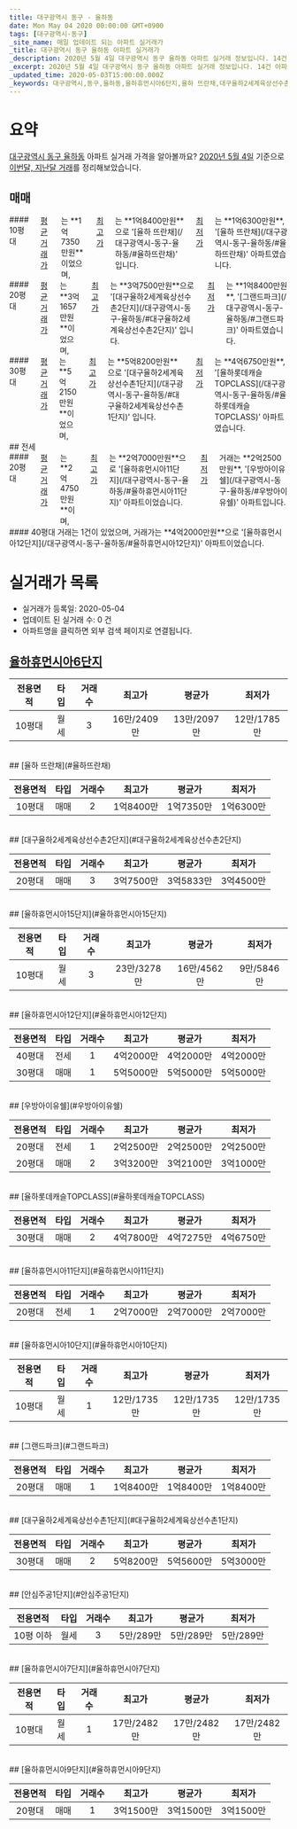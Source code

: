 ```yaml
---
title: 대구광역시 동구 - 율하동
date: Mon May 04 2020 00:00:00 GMT+0900
tags: [대구광역시-동구]
_site_name: 매일 업데이트 되는 아파트 실거래가
_title: 대구광역시 동구 율하동 아파트 실거래가
_description: 2020년 5월 4일 대구광역시 동구 율하동 아파트 실거래 정보입니다. 14건 아파트 정보가 있습니다.
_excerpt: 2020년 5월 4일 대구광역시 동구 율하동 아파트 실거래 정보입니다. 14건 아파트 정보가 있습니다.
_updated_time: 2020-05-03T15:00:00.000Z
_keywords: 대구광역시,동구,율하동,율하휴먼시아6단지,율하 뜨란채,대구율하2세계육상선수촌2단지,율하휴먼시아15단지,율하휴먼시아12단지,우방아이유쉘,율하롯데캐슬TOPCLASS,율하휴먼시아11단지,율하휴먼시아10단지,그랜드파크,대구율하2세계육상선수촌1단지,안심주공1단지,율하휴먼시아7단지,율하휴먼시아9단지
---
```





# 요약
<ins>대구광역시 동구 율하동</ins> 아파트 실거래 가격을 알아볼까요? <ins>2020년 5월 4일</ins> 기준으로 <ins>이번달, 지난달 거래</ins>를 정리해보았습니다.

## 매매
<div class="container">
<div class="six columns" markdown="1">
#### 10평대
<ins>평균 거래가</ins>는 **1억7350만원**이었으며, <ins>최고가</ins>는 **1억8400만원**으로 '[율하 뜨란채](/대구광역시-동구-율하동/#율하뜨란채)' 입니다. <ins>최저가</ins>는 **1억6300만원**, '[율하 뜨란채](/대구광역시-동구-율하동/#율하뜨란채)' 아파트였습니다.
</div>
<div class="six columns" markdown="1">
#### 20평대
<ins>평균 거래가</ins>는 **3억1657만원**이었으며, <ins>최고가</ins>는 **3억7500만원**으로 '[대구율하2세계육상선수촌2단지](/대구광역시-동구-율하동/#대구율하2세계육상선수촌2단지)' 입니다. <ins>최저가</ins>는 **1억8400만원**, '[그랜드파크](/대구광역시-동구-율하동/#그랜드파크)' 아파트였습니다.
</div>
</div>
<div class="container">
<div class="twelve columns" markdown="1">
#### 30평대
<ins>평균 거래가</ins>는 **5억2150만원**이었으며, <ins>최고가</ins>는 **5억8200만원**으로 '[대구율하2세계육상선수촌1단지](/대구광역시-동구-율하동/#대구율하2세계육상선수촌1단지)' 입니다. <ins>최저가</ins>는 **4억6750만원**, '[율하롯데캐슬TOPCLASS](/대구광역시-동구-율하동/#율하롯데캐슬TOPCLASS)' 아파트였습니다.
</div>
</div>
## 전세
<div class="container">
<div class="six columns" markdown="1">
#### 20평대
<ins>평균 거래가</ins>는 **2억4750만원**이며, <ins>최고가</ins>는 **2억7000만원**으로 '[율하휴먼시아11단지](/대구광역시-동구-율하동/#율하휴먼시아11단지)' 아파트이었습니다. <ins>최저가</ins> 거래는 **2억2500만원**, '[우방아이유쉘](/대구광역시-동구-율하동/#우방아이유쉘)' 아파트입니다.
</div>
<div class="six columns" markdown="1">
#### 40평대
거래는 1건이 있었으며, 거래가는 **4억2000만원**으로 '[율하휴먼시아12단지](/대구광역시-동구-율하동/#율하휴먼시아12단지)' 아파트이었습니다.
</div>
</div>



# 실거래가 목록
- 실거래가 등록일: 2020-05-04
- 업데이트 된 실거래 수: 0 건
- 아파트명을 클릭하면 외부 검색 페이지로 연결됩니다.

## [율하휴먼시아6단지](#율하휴먼시아6단지)

|전용면적|타입|거래수|최고가|평균가|최저가|
|:---:|:---:|:---:|:---:|:---:|:---:|
|10평대|<span class="deal-type-3">월세</span>|3|16만/2409만|13만/2097만|12만/1785만|

<br/>
## [율하 뜨란채](#율하뜨란채)

|전용면적|타입|거래수|최고가|평균가|최저가|
|:---:|:---:|:---:|:---:|:---:|:---:|
|10평대|<span class="deal-type-1">매매</span>|2|1억8400만|1억7350만|1억6300만|

<br/>
## [대구율하2세계육상선수촌2단지](#대구율하2세계육상선수촌2단지)

|전용면적|타입|거래수|최고가|평균가|최저가|
|:---:|:---:|:---:|:---:|:---:|:---:|
|20평대|<span class="deal-type-1">매매</span>|3|3억7500만|3억5833만|3억4500만|

<br/>
## [율하휴먼시아15단지](#율하휴먼시아15단지)

|전용면적|타입|거래수|최고가|평균가|최저가|
|:---:|:---:|:---:|:---:|:---:|:---:|
|10평대|<span class="deal-type-3">월세</span>|3|23만/3278만|16만/4562만|9만/5846만|

<br/>
## [율하휴먼시아12단지](#율하휴먼시아12단지)

|전용면적|타입|거래수|최고가|평균가|최저가|
|:---:|:---:|:---:|:---:|:---:|:---:|
|40평대|<span class="deal-type-2">전세</span>|1|4억2000만|4억2000만|4억2000만|
|30평대|<span class="deal-type-1">매매</span>|1|5억5000만|5억5000만|5억5000만|

<br/>
## [우방아이유쉘](#우방아이유쉘)

|전용면적|타입|거래수|최고가|평균가|최저가|
|:---:|:---:|:---:|:---:|:---:|:---:|
|20평대|<span class="deal-type-2">전세</span>|1|2억2500만|2억2500만|2억2500만|
|20평대|<span class="deal-type-1">매매</span>|2|3억3200만|3억2100만|3억1000만|

<br/>
## [율하롯데캐슬TOPCLASS](#율하롯데캐슬TOPCLASS)

|전용면적|타입|거래수|최고가|평균가|최저가|
|:---:|:---:|:---:|:---:|:---:|:---:|
|30평대|<span class="deal-type-1">매매</span>|2|4억7800만|4억7275만|4억6750만|

<br/>
## [율하휴먼시아11단지](#율하휴먼시아11단지)

|전용면적|타입|거래수|최고가|평균가|최저가|
|:---:|:---:|:---:|:---:|:---:|:---:|
|20평대|<span class="deal-type-2">전세</span>|1|2억7000만|2억7000만|2억7000만|

<br/>
## [율하휴먼시아10단지](#율하휴먼시아10단지)

|전용면적|타입|거래수|최고가|평균가|최저가|
|:---:|:---:|:---:|:---:|:---:|:---:|
|10평대|<span class="deal-type-3">월세</span>|1|12만/1735만|12만/1735만|12만/1735만|

<br/>
## [그랜드파크](#그랜드파크)

|전용면적|타입|거래수|최고가|평균가|최저가|
|:---:|:---:|:---:|:---:|:---:|:---:|
|20평대|<span class="deal-type-1">매매</span>|1|1억8400만|1억8400만|1억8400만|

<br/>
## [대구율하2세계육상선수촌1단지](#대구율하2세계육상선수촌1단지)

|전용면적|타입|거래수|최고가|평균가|최저가|
|:---:|:---:|:---:|:---:|:---:|:---:|
|30평대|<span class="deal-type-1">매매</span>|2|5억8200만|5억5600만|5억3000만|

<br/>
## [안심주공1단지](#안심주공1단지)

|전용면적|타입|거래수|최고가|평균가|최저가|
|:---:|:---:|:---:|:---:|:---:|:---:|
|10평 이하|<span class="deal-type-3">월세</span>|3|5만/289만|5만/289만|5만/289만|

<br/>
## [율하휴먼시아7단지](#율하휴먼시아7단지)

|전용면적|타입|거래수|최고가|평균가|최저가|
|:---:|:---:|:---:|:---:|:---:|:---:|
|10평대|<span class="deal-type-3">월세</span>|1|17만/2482만|17만/2482만|17만/2482만|

<br/>
## [율하휴먼시아9단지](#율하휴먼시아9단지)

|전용면적|타입|거래수|최고가|평균가|최저가|
|:---:|:---:|:---:|:---:|:---:|:---:|
|20평대|<span class="deal-type-1">매매</span>|1|3억1500만|3억1500만|3억1500만|

<br/>



